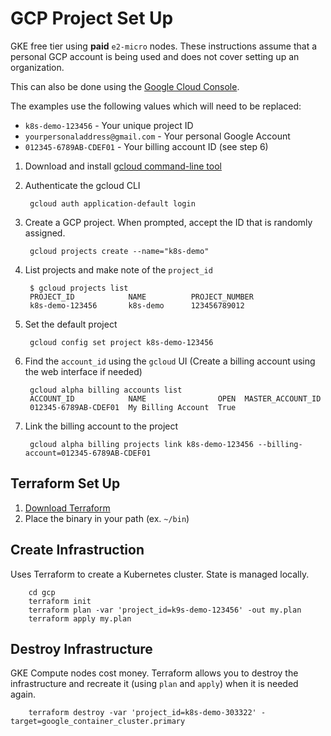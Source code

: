 # GCP Project Set Up

GKE free tier using **paid** `e2-micro` nodes. These instructions assume that a personal GCP account is being used and does not cover setting up an organization.

This can also be done using the [Google Cloud Console](https://cloud.google.com/).

The examples use the following values which will need to be replaced:

* `k8s-demo-123456` - Your unique project ID
* `yourpersonaladdress@gmail.com` - Your personal Google Account
* `012345-6789AB-CDEF01` - Your billing account ID (see step 6)

1. Download and install [gcloud command-line tool](https://cloud.google.com/sdk/gcloud)
2. Authenticate the gcloud CLI

        gcloud auth application-default login
3. Create a GCP project. When prompted, accept the ID that is randomly assigned.

        gcloud projects create --name="k8s-demo"
4. List projects and make note of the `project_id`

        $ gcloud projects list
        PROJECT_ID            NAME          PROJECT_NUMBER
        k8s-demo-123456       k8s-demo      123456789012
5. Set the default project

        gcloud config set project k8s-demo-123456

6. Find the `account_id` using the `gcloud` UI (Create a billing account using the web interface if needed)

        gcloud alpha billing accounts list
        ACCOUNT_ID            NAME                OPEN  MASTER_ACCOUNT_ID
        012345-6789AB-CDEF01  My Billing Account  True

7. Link the billing account to the project

        gcloud alpha billing projects link k8s-demo-123456 --billing-account=012345-6789AB-CDEF01

## Terraform Set Up

1. [Download Terraform](https://www.terraform.io/downloads.html)
2. Place the binary in your path (ex. `~/bin`)

## Create Infrastruction

Uses Terraform to create a Kubernetes cluster. State is managed locally.

        cd gcp
        terraform init
        terraform plan -var 'project_id=k9s-demo-123456' -out my.plan
        terraform apply my.plan

## Destroy Infrastructure

GKE Compute nodes cost money. Terraform allows you to destroy the infrastructure and recreate it (using `plan` and `apply`) when it is needed again.

        terraform destroy -var 'project_id=k8s-demo-303322' -target=google_container_cluster.primary
